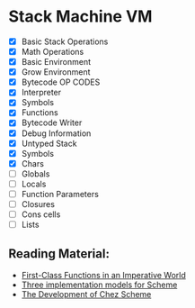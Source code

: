 ﻿# Stack Machine VM
- [X] Basic Stack Operations
- [X] Math Operations
- [X] Basic Environment
- [X] Grow Environment
- [X] Bytecode OP CODES
- [X] Interpreter
- [X] Symbols
- [X] Functions
- [X] Bytecode Writer
- [X] Debug Information
- [X] Untyped Stack
- [X] Symbols
- [X] Chars
- [ ] Globals
- [ ] Locals
- [ ] Function Parameters
- [ ] Closures
- [ ] Cons cells
- [ ] Lists
## Reading Material:
- [First-Class Functions in an Imperative World](https://www.lua.org/doc/jucs17.pdf)
- [Three implementation models for Scheme](https://www.cs.unm.edu/~williams/cs491/three-imp.pdf)
- [The Development of Chez Scheme](https://www.cs.indiana.edu/~dyb/pubs/hocs.pdf)
